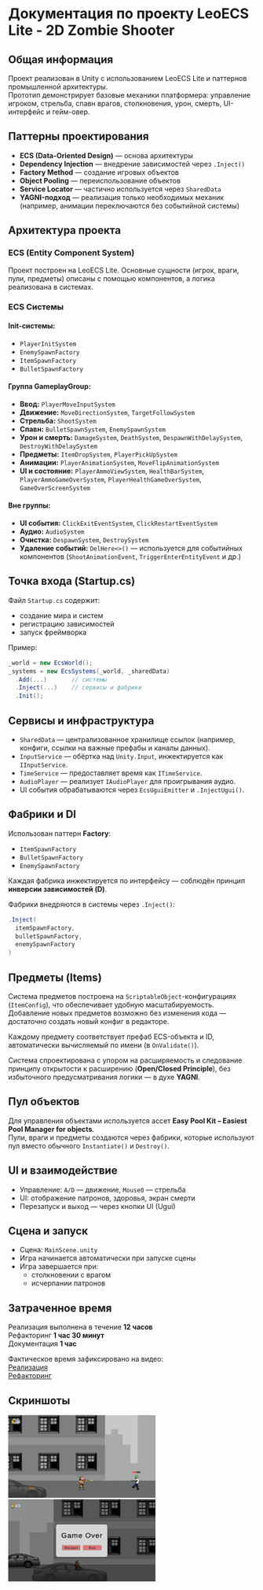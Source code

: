 # Документация по проекту LeoECS Lite - 2D Zombie Shooter

## Общая информация

Проект реализован в Unity с использованием LeoECS Lite и паттернов промышленной архитектуры.  
Прототип демонстрирует базовые механики платформера: управление игроком, стрельба, спавн врагов, столкновения, урон, смерть, UI-интерфейс и гейм-овер.

## Паттерны проектирования

- **ECS (Data-Oriented Design)** — основа архитектуры
- **Dependency Injection** — внедрение зависимостей через `.Inject()`
- **Factory Method** — создание игровых объектов
- **Object Pooling** — переиспользование объектов
- **Service Locator** — частично используется через `SharedData`
- **YAGNI-подход** — реализация только необходимых механик (например, анимации переключаются без событийной системы)

## Архитектура проекта

### ECS (Entity Component System)

Проект построен на LeoECS Lite. Основные сущности (игрок, враги, пули, предметы) описаны с помощью компонентов, а логика реализована в системах.

### ECS Системы

#### Init-системы:
- `PlayerInitSystem`
- `EnemySpawnFactory`
- `ItemSpawnFactory`
- `BulletSpawnFactory`

#### Группа GameplayGroup:
- **Ввод:** `PlayerMoveInputSystem`
- **Движение:** `MoveDirectionSystem`, `TargetFollowSystem`
- **Стрельба:** `ShootSystem`
- **Спавн:** `BulletSpawnSystem`, `EnemySpawnSystem`
- **Урон и смерть:** `DamageSystem`, `DeathSystem`, `DespawnWithDelaySystem`, `DestroyWithDelaySystem`
- **Предметы:** `ItemDropSystem`, `PlayerPickUpSystem`
- **Анимации:** `PlayerAnimationSystem`, `MoveFlipAnimationSystem`
- **UI и состояние:** `PlayerAmmoViewSystem`, `HealthBarSystem`, `PlayerAmmoGameOverSystem`, `PlayerHealthGameOverSystem`, `GameOverScreenSystem`

#### Вне группы:
- **UI события:** `ClickExitEventSystem`, `ClickRestartEventSystem`
- **Аудио:** `AudioSystem`
- **Очистка:** `DespawnSystem`, `DestroySystem`
- **Удаление событий:** `DelHere<>()` — используется для событийных компонентов (`ShootAnimationEvent`, `TriggerEnterEntityEvent` и др.)

## Точка входа (Startup.cs)

Файл `Startup.cs` содержит:
- создание мира и систем
- регистрацию зависимостей
- запуск фреймворка

Пример:
```csharp
_world = new EcsWorld();
_systems = new EcsSystems(_world, _sharedData)
  .Add(...)       // системы
  .Inject(...)    // сервисы и фабрики
  .Init();
```

## Сервисы и инфраструктура

- `SharedData` — централизованное хранилище ссылок (например, конфиги, ссылки на важные префабы и каналы данных).
- `InputService` — обёртка над `Unity.Input`, инжектируется как `IInputService`.
- `TimeService` — предоставляет время как `ITimeService`.
- `AudioPlayer` — реализует `IAudioPlayer` для проигрывания аудио.
- UI события обрабатываются через `EcsUguiEmitter` и `.InjectUgui()`.

## Фабрики и DI

Использован паттерн **Factory**:
- `ItemSpawnFactory`
- `BulletSpawnFactory`
- `EnemySpawnFactory`

Каждая фабрика инжектируется по интерфейсу — соблюдён принцип **инверсии зависимостей (D)**.

Фабрики внедряются в системы через `.Inject()`:

```csharp
.Inject(
  itemSpawnFactory,
  bulletSpawnFactory,
  enemySpawnFactory
)
```

## Предметы (Items)

Система предметов построена на `ScriptableObject`-конфигурациях (`ItemConfig`), что обеспечивает удобную масштабируемость. Добавление новых предметов возможно без изменения кода — достаточно создать новый конфиг в редакторе.

Каждому предмету соответствует префаб ECS-объекта и ID, автоматически вычисляемый по имени (в `OnValidate()`).

Система спроектирована с упором на расширяемость и следование принципу открытости к расширению (**Open/Closed Principle**), без избыточного предусматривания логики — в духе **YAGNI**.

## Пул объектов

Для управления объектами используется ассет **Easy Pool Kit – Easiest Pool Manager for objects**.  
Пули, враги и предметы создаются через фабрики, которые используют пул вместо обычного `Instantiate()` и `Destroy()`.

## UI и взаимодействие

- Управление: `A/D` — движение, `Mouse0` — стрельба
- UI: отображение патронов, здоровья, экран смерти
- Перезапуск и выход — через кнопки UI (Ugui)

## Сцена и запуск

- Сцена: `MainScene.unity`
- Игра начинается автоматически при запуске сцены
- Игра завершается при:
  - столкновении с врагом
  - исчерпании патронов

## Затраченное время

Реализация выполнена в течение **12 часов**\
Рефакторинг **1 час 30 минут**\
Документация **1 час**

Фактическое время зафиксировано на видео:\
[Реализация](https://youtu.be/84MfcBmBtok)\
[Рефакторинг](https://youtu.be/uMtI9CPJkfI)

## Скриншоты
<img src="Assets\_project\2D\Screenshots\Screenshot-1.jpg" width="300">
<img src="Assets\_project\2D\Screenshots\Screenshot-2.jpg" width="300">
